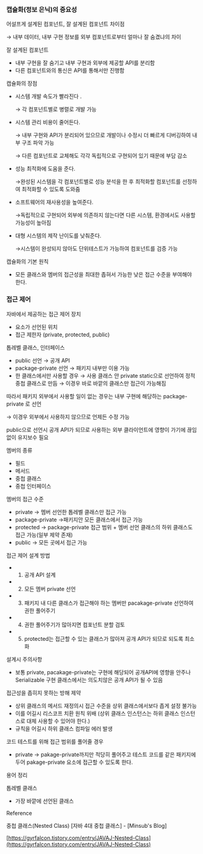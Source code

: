 ### 캡슐화(정보 은닉)의 중요성

어설프게 설계된 컴포넌트, 잘 설계된 컴포넌트 차이점

→ 내부 데이터, 내부 구현 정보를 외부 컴포넌트로부터 얼마나 잘 숨겼냐의 차이

잘 설계된 컴포넌트

- 내부 구현을 잘 숨기고 내부 구현과 외부에 제공할 API를 분리함
- 다른 컴포넌트와의 통신은 API를 통해서만 진행함

캡슐화의 장점

- 시스템 개발 속도가 빨라진다 .

    → 각 컴포넌트별로 병렬로 개발 가능

- 시스템 관리 비용이 줄어든다.

    → 내부 구현와 API가 분리되어 있으므로 개발이나 수정시 더 빠르게 디버깅하여 내부 구조 파악 가능

    → 다른 컴포넌트로 교체해도 각각 독립적으로 구현되어 있기 때문에 부담 감소

- 성능 최적화에 도움을 준다.

    →완성된 시스템을 각 컴포넌트별로 성능 분석을 한 후 최적화할 컴포넌트를 선정하여 최적화할 수 있도록 도와줌

- 소프트웨어의 재사용성을 높여준다.

    →독립적으로 구현되어 외부에 의존하지 않는다면 다른 시스템, 환경에서도 사용할 가능성이 높아짐

- 대형 시스템의 제작 난이도를 낮춰준다.

    →시스템이 완성되지 않아도 단위테스트가 가능하여 컴포넌트를 검증 가능


캡슐화의 기본 원칙

- 모든 클래스와 멤버의 접근성을 최대한 좁혀서 가능한 낮은 접근 수준을 부여해야 한다.

### 접근 제어

자바에서 제공하는 접근 제어 장치

- 요소가 선언된 위치
- 접근 제한자 (private, protected, public)

톱레벨 클래스, 인터페이스

- public 선언 → 공개 API
- package-private 선언 → 패키지 내부만 이용 가능
- 한 클래스에서만 사용할 경우 → 사용 클래스 안 private static으로 선언하여 정적 중첩 클래스로 만듬 → 이경우 바로 바깥의 클래스만 접근이 가능해짐

따라서 패키지 외부에서 사용할 일이 없는 경우는 내부 구현에 해당하는 package-private 로 선언

→ 이경우 외부에서 사용하지 않으므로 언제든 수정 가능

public으로 선언시 공개 API가 되므로 사용하는 외부 클라이언트에 영향이 가기에 끊임없이 유지보수 필요

멤버의 종류

- 필드
- 메서드
- 중첩 클래스
- 중첩 인터페이스

멤버의 접근 수준

- private → 멤버 선언한 톱레벨 클래스만 접근 가능
- package-private →패키지안 모든 클래스에서 접근 가능
- protected → package-private 접근 범위 + 멤버 선언 클래스의 하위 클래스도 접근 가능(일부 제약 존재)
- public → 모든 곳에서  접근 가능

접근 제어 설계 방법

- 1) 공개 API 설계
- 2) 모든 멤버 private 선언
- 3) 패키지 내 다른 클래스가 접근해야 하는 멤버만 pacakage-private 선언하여 권한 풀어주기
- 4) 권한 풀어주기가 많아지면 컴포넌트 분할 검토
- 5) protected는 접근할 수 있는 클래스가 많아져 공개 API가 되므로 되도록 최소화

설계시 주의사항

- 보통 private, pacakage-private는 구현에 해당되어 공개API에 영향을 안주나 Serializable 구현 클래스에서는 의도치않은 공개 API가 될 수 있음

접근성을 좁히지 못하는 방해 제약

- 상위 클래스의 메서드 재정의시 접근 수준을 상위 클래스에서보다 좁게 설정 불가능
- 이를 어길시 리스코프 치환 원칙 위배 (상위 클래스 인스턴스는 하위 클래스 인스턴스로 대체 사용할 수 있어야 한다.)
- 규칙을 어길시 하위 클래스 컴파일 에러 발생

코드 테스트를 위해 접근 범위를 풀어줄 경우

- private → pakage-private까지만 적당히 풀어주고 테스트 코드를 같은 패키지에 두어 pakage-private 요소에 접근할 수 있도록 한다.

용어 정리

톱레벨 클래스

- 가장 바깥에 선언된 클래스

Reference

중첩 클래스(Nested Class) [자바 4대 중첩 클래스] - [Minsub's Blog]

[https://gyrfalcon.tistory.com/entry/JAVAJ-Nested-Class](https://gyrfalcon.tistory.com/entry/JAVAJ-Nested-Class)
